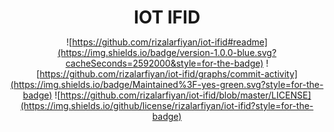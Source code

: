 <div align="center">

  <h1 style="margin-bottom:0">IOT IFID</h1>

![https://github.com/rizalarfiyan/iot-ifid#readme](https://img.shields.io/badge/version-1.0.0-blue.svg?cacheSeconds=2592000&style=for-the-badge)
![https://github.com/rizalarfiyan/iot-ifid/graphs/commit-activity](https://img.shields.io/badge/Maintained%3F-yes-green.svg?style=for-the-badge)
![https://github.com/rizalarfiyan/iot-ifid/blob/master/LICENSE](https://img.shields.io/github/license/rizalarfiyan/iot-ifid?style=for-the-badge)

</div>
